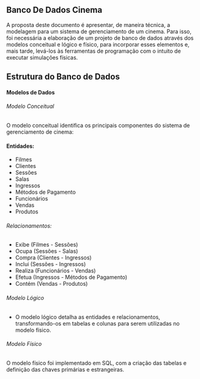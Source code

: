 ## Banco De Dados Cinema



A proposta deste documento é apresentar, de maneira técnica, a modelagem para um sistema de gerenciamento de um cinema. Para isso, foi necessária a elaboração de um projeto de banco de dados através dos modelos conceitual e lógico e físico, para incorporar esses elementos e, mais tarde, levá-los às ferramentas de programação com o intuito de executar simulações físicas.


## Estrutura do Banco de Dados
#### Modelos de Dados
###### Modelo Conceitual
O modelo conceitual identifica os principais componentes do sistema de gerenciamento de cinema:
#### Entidades:
-	Filmes
-	Clientes
-	Sessões
-	Salas
-	Ingressos
-	Métodos de Pagamento
-	Funcionários
-	Vendas
-	Produtos
###### Relacionamentos:
-	Exibe (Filmes - Sessões)
-	Ocupa (Sessões - Salas)
-	Compra (Clientes - Ingressos)
-	Inclui (Sessões - Ingressos)
-	Realiza (Funcionários - Vendas)
-	Efetua (Ingressos - Métodos de Pagamento)
-	Contém (Vendas - Produtos)
###### Modelo Lógico
- O modelo lógico detalha as entidades e relacionamentos, transformando-os em tabelas e colunas para serem utilizadas no modelo físico.
###### Modelo Físico

O modelo físico foi implementado em SQL, com a criação das tabelas e definição das chaves primárias e estrangeiras.
